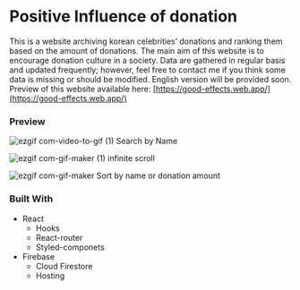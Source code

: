 # Positive Influence of donation

This is a website archiving korean celebrities’ donations and ranking them based on the amount of donations. The main aim of this website is to encourage donation culture in a society. Data are gathered in regular basis and updated frequently; however, feel free to contact me if you think some data is missing or should be modified. English version will be provided soon.
Preview of this website available here: [https://good-effects.web.app/](https://good-effects.web.app/)

### Preview

![ezgif com-video-to-gif (1)](https://user-images.githubusercontent.com/53431881/78930872-ce0c6280-7a72-11ea-9c46-651ed12f81e7.gif)
Search by Name

![ezgif com-gif-maker (1)](https://user-images.githubusercontent.com/53431881/78930869-ce0c6280-7a72-11ea-8990-0d11e7b54709.gif)
infinite scroll

![ezgif com-gif-maker](https://user-images.githubusercontent.com/53431881/78930847-c8168180-7a72-11ea-9f3d-091cee709a46.gif)
Sort by name or donation amount

### Built With

- React
  - Hooks
  - React-router
  - Styled-componets
- Firebase
  - Cloud Firestore
  - Hosting
